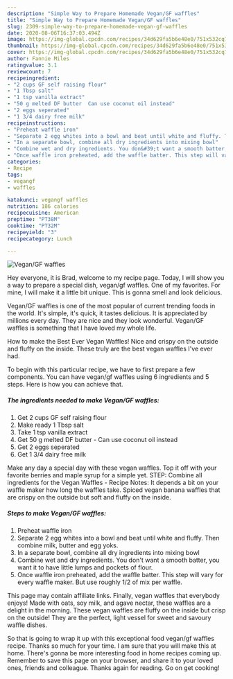 ```yaml
---
description: "Simple Way to Prepare Homemade Vegan/GF waffles"
title: "Simple Way to Prepare Homemade Vegan/GF waffles"
slug: 2309-simple-way-to-prepare-homemade-vegan-gf-waffles
date: 2020-08-06T16:37:03.494Z
image: https://img-global.cpcdn.com/recipes/34d629fa5b6e48e0/751x532cq70/vegangf-waffles-recipe-main-photo.jpg
thumbnail: https://img-global.cpcdn.com/recipes/34d629fa5b6e48e0/751x532cq70/vegangf-waffles-recipe-main-photo.jpg
cover: https://img-global.cpcdn.com/recipes/34d629fa5b6e48e0/751x532cq70/vegangf-waffles-recipe-main-photo.jpg
author: Fannie Miles
ratingvalue: 3.1
reviewcount: 7
recipeingredient:
- "2 cups GF self raising flour"
- "1 Tbsp salt"
- "1 tsp vanilla extract"
- "50 g melted DF butter  Can use coconut oil instead"
- "2 eggs seperated"
- "1 3/4 dairy free milk"
recipeinstructions:
- "Preheat waffle iron"
- "Separate 2 egg whites into a bowl and beat until white and fluffy. Then combine milk, butter and egg yoks."
- "In a separate bowl, combine all dry ingredients into mixing bowl"
- "Combine wet and dry ingredients. You don&#39;t want a smooth batter, you want it to have little lumps and pockets of flour."
- "Once waffle iron preheated, add the waffle batter. This step will vary for every waffle maker. But use roughly 1/2 of mix per waffle."
categories:
- Recipe
tags:
- vegangf
- waffles

katakunci: vegangf waffles 
nutrition: 186 calories
recipecuisine: American
preptime: "PT38M"
cooktime: "PT32M"
recipeyield: "3"
recipecategory: Lunch

---
```



![Vegan/GF waffles](https://img-global.cpcdn.com/recipes/34d629fa5b6e48e0/751x532cq70/vegangf-waffles-recipe-main-photo.jpg)

Hey everyone, it is Brad, welcome to my recipe page. Today, I will show you a way to prepare a special dish, vegan/gf waffles. One of my favorites. For mine, I will make it a little bit unique. This is gonna smell and look delicious.

Vegan/GF waffles is one of the most popular of current trending foods in the world. It's simple, it's quick, it tastes delicious. It is appreciated by millions every day. They are nice and they look wonderful. Vegan/GF waffles is something that I have loved my whole life.

How to make the Best Ever Vegan Waffles! Nice and crispy on the outside and fluffy on the inside. These truly are the best vegan waffles I&#39;ve ever had.


To begin with this particular recipe, we have to first prepare a few components. You can have vegan/gf waffles using 6 ingredients and 5 steps. Here is how you can achieve that.

<!--inarticleads1-->

##### The ingredients needed to make Vegan/GF waffles:

1. Get 2 cups GF self raising flour
1. Make ready 1 Tbsp salt
1. Take 1 tsp vanilla extract
1. Get 50 g melted DF butter - Can use coconut oil instead
1. Get 2 eggs seperated
1. Get 1 3/4 dairy free milk


Make any day a special day with these vegan waffles. Top it off with your favorite berries and maple syrup for a simple yet. STEP: Combine all ingredients for the Vegan Waffles - Recipe Notes: It depends a bit on your waffle maker how long the waffles take. Spiced vegan banana waffles that are crispy on the outside but soft and fluffy on the inside. 

<!--inarticleads2-->

##### Steps to make Vegan/GF waffles:

1. Preheat waffle iron
1. Separate 2 egg whites into a bowl and beat until white and fluffy. Then combine milk, butter and egg yoks.
1. In a separate bowl, combine all dry ingredients into mixing bowl
1. Combine wet and dry ingredients. You don&#39;t want a smooth batter, you want it to have little lumps and pockets of flour.
1. Once waffle iron preheated, add the waffle batter. This step will vary for every waffle maker. But use roughly 1/2 of mix per waffle.


This page may contain affiliate links. Finally, vegan waffles that everybody enjoys! Made with oats, soy milk, and agave nectar, these waffles are a delight in the morning. These vegan waffles are fluffy on the inside but crisp on the outside! They are the perfect, light vessel for sweet and savoury waffle dishes. 

So that is going to wrap it up with this exceptional food vegan/gf waffles recipe. Thanks so much for your time. I am sure that you will make this at home. There's gonna be more interesting food in home recipes coming up. Remember to save this page on your browser, and share it to your loved ones, friends and colleague. Thanks again for reading. Go on get cooking!
